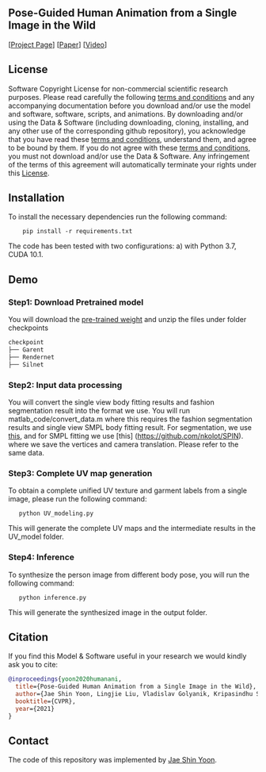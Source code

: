## Pose-Guided Human Animation from a Single Image in the Wild 


[[Project Page](http://gvv.mpi-inf.mpg.de/projects/PoseGuidedHumanAnimation/)] 
[[Paper](https://arxiv.org/pdf/2012.03796.pdf)]
[[Video](https://www.youtube.com/watch?v=x7H0kKWzRFU)]



## License

Software Copyright License for non-commercial scientific research purposes.
Please read carefully the following [terms and conditions](LICENSE) and any accompanying
documentation before you download and/or use the model and
software, software, scripts, and animations. By downloading and/or using the
Data & Software (including downloading, cloning, installing, and any other use
of the corresponding github repository), you acknowledge that you have read
these [terms and conditions](LICENSE), understand them, and agree to be bound by them. If
you do not agree with these [terms and conditions](LICENSE), you must not download and/or
use the Data & Software. Any infringement of the terms of this agreement will
automatically terminate your rights under this [License](LICENSE).


## Installation

To install the necessary dependencies run the following command:
```shell
    pip install -r requirements.txt
```
The code has been tested with two configurations: a) with Python 3.7, CUDA 10.1.

## Demo 

### Step1: Download Pretrained model

You will download the [pre-trained weight](https://www.dropbox.com/s/pmwa69n5jr0fy8k/checkpoint.zip?dl=0) 
and unzip the files under folder checkpoints
```bash
checkpoint
├── Garent
├── Rendernet
├── Silnet
```
### Step2: Input data processing

You will convert the single view body fitting results and fashion segmentation result into the format we use.
You will run matlab_code/convert_data.m where this requires the fashion segmentation results and single view SMPL body fitting result.
For segmentation, we use [this](https://github.com/Engineering-Course/CIHP_PGN), and for SMPL fitting we use [this] (https://github.com/nkolot/SPIN).
where we save the vertices and camera translation. Please refer to the same data. 

### Step3: Complete UV map generation

To obtain a complete unified UV texture and garment labels from a single image, please run the following command:
```shell
   python UV_modeling.py
```
This will generate the complete UV maps and the intermediate results in the UV_model folder.

### Step4: Inference

To synthesize the person image from different body pose, you will run the following command:
```shell
   python inference.py
```
This will generate the synthesized image in the output folder.


 
## Citation

If you find this Model & Software useful in your research we would kindly ask you to cite:

```bibtex
@inproceedings{yoon2020humanani,
  title={Pose-Guided Human Animation from a Single Image in the Wild},
  author={Jae Shin Yoon, Lingjie Liu, Vladislav Golyanik, Kripasindhu Sarkar, Hyun Soo Park, and Christian Theobalt},
  booktitle={CVPR},
  year={2021}
}
```

## Contact
The code of this repository was implemented by [Jae Shin Yoon](mailto:jsyoon@umn.edu).
